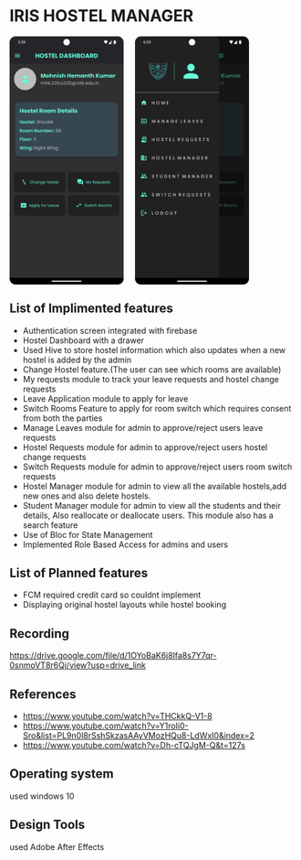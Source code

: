 # IRIS HOSTEL MANAGER

<div style="display: flex; gap: 20px;">
    <img src="Images/Screenshot_20241027_180001.png" alt="Screenshot" width="200" style="height:auto;">
    <img src="Images/drawer.png" alt="Drawer" width="200" style="height:auto;">
</div>

## List of Implimented features

  * Authentication screen integrated with firebase
  * Hostel Dashboard with a drawer
  * Used Hive to store hostel information which also updates when a new hostel is added by the admin
  * Change Hostel feature.(The user can see which rooms are available)
  * My requests module to track your leave requests and hostel change requests
  * Leave Application module to apply for leave
  * Switch Rooms Feature to apply for room switch which requires consent from both the parties
  * Manage Leaves module for admin to approve/reject users leave requests
  * Hostel Requests module for admin to approve/reject users hostel change requests
  * Switch Requests module for admin to approve/reject users room switch requests
  * Hostel Manager module for admin to view all the available hostels,add new ones and  also delete hostels.
  * Student Manager module for admin to view all the students and their details, Also reallocate or deallocate users. This module also has a search feature
  * Use of Bloc for State Management
  * Implemented Role Based Access for admins and users
## List of Planned features 
* FCM required credit card so couldnt implement
* Displaying original hostel layouts while hostel booking
## Recording
https://drive.google.com/file/d/1OYoBaK6j8lfa8s7Y7qr-0snmoVT8r6Qj/view?usp=drive_link
## References
* https://www.youtube.com/watch?v=THCkkQ-V1-8
* https://www.youtube.com/watch?v=Y1roIi0-Sro&list=PL9n0l8rSshSkzasAAyVMozHQu8-LdWxI0&index=2
* https://www.youtube.com/watch?v=Dh-cTQJgM-Q&t=127s
  
## Operating system 
  used windows 10
## Design Tools
 used Adobe After Effects
 









